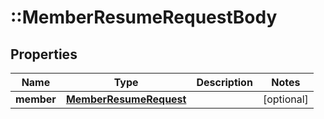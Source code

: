 # ::MemberResumeRequestBody

## Properties
Name | Type | Description | Notes
------------ | ------------- | ------------- | -------------
**member** | [**MemberResumeRequest**](MemberResumeRequest.md) |  | [optional] 


